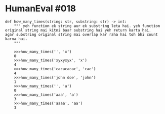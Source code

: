 # HumanEval #018

    def how_many_times(string: str, substring: str) -> int:
        """ yeh function ek string aur ek substring leta hai. yeh function original string mai kitni baar substring hai yeh return karta hai. agar substring original string mai overlap kar raha hai toh bhi count karna hai.
        """

```
    >>>how_many_times('', 'x')
    0
    >>>how_many_times('xyxyxyx', 'x')
    4
    >>>how_many_times('cacacacac', 'cac')
    4
    >>>how_many_times('john doe', 'john')
    1
    >>>how_many_times('', 'a')
    0
    >>>how_many_times('aaa', 'a')
    3
    >>>how_many_times('aaaa', 'aa')
    3


```

